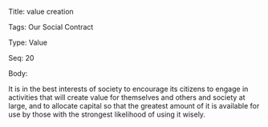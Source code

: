 Title:  value creation

Tags:   Our Social Contract

Type:   Value

Seq:    20

Body: 

It is in the best interests of society to encourage its citizens to engage in activities that will create value for themselves and others and society at large, and to allocate capital so that the greatest amount of it is available for use by those with the strongest likelihood of using it wisely.

